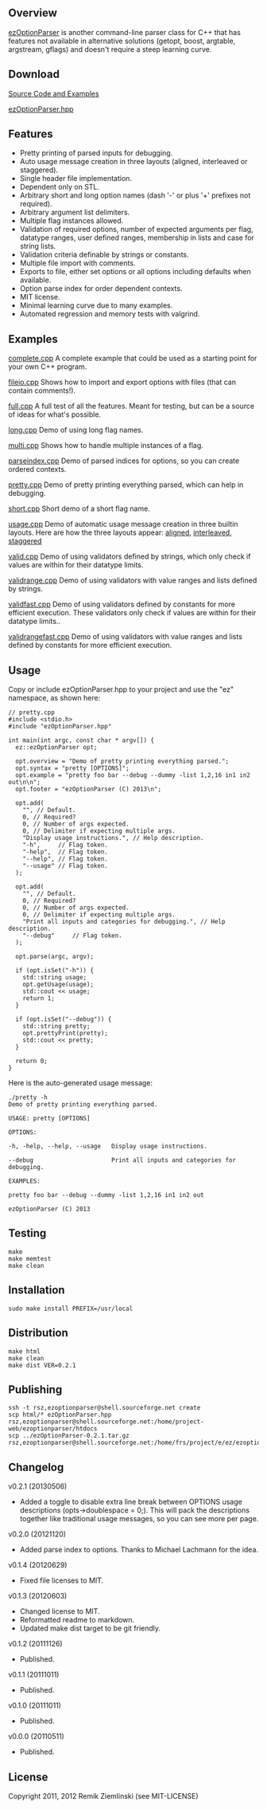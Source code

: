 Overview
--------
[ezOptionParser](http://sourceforge.net/projects/ezoptionparser/) is another command-line parser class for C++ that has features not available in alternative solutions (getopt, boost, argtable, argstream, gflags) and doesn't require a steep learning curve.

Download
--------
[Source Code and Examples](http://sourceforge.net/projects/ezoptionparser/files/)

[ezOptionParser.hpp](ezOptionParser.hpp)

Features
--------
-   Pretty printing of parsed inputs for debugging.
-   Auto usage message creation in three layouts (aligned, interleaved or staggered).
-   Single header file implementation.
-   Dependent only on STL.
-   Arbitrary short and long option names (dash '-' or plus '+' prefixes not required).
-   Arbitrary argument list delimiters.
-   Multiple flag instances allowed.
-   Validation of required options, number of expected arguments per flag, datatype ranges, user defined ranges, membership in lists and case for string lists.
-   Validation criteria definable by strings or constants.
-   Multiple file import with comments.
-   Exports to file, either set options or all options including defaults when available.
-   Option parse index for order dependent contexts. 
-   MIT license.
-   Minimal learning curve due to many examples.
-   Automated regression and memory tests with valgrind.

Examples
--------
[complete.cpp](complete.html)
A complete example that could be used as a starting point for your own C++ program.

[fileio.cpp](fileio.html)
Shows how to import and export options with files (that can contain comments!).

[full.cpp](full.html)
A full test of all the features. Meant for testing, but can be a source of ideas for what's possible.

[long.cpp](long.html)
Demo of using long flag names.

[multi.cpp](multi.html)
Shows how to handle multiple instances of a flag.

[parseindex.cpp](parseindex.html)
Demo of parsed indices for options, so you can create ordered contexts.

[pretty.cpp](pretty.html)
Demo of pretty printing everything parsed, which can help in debugging.

[short.cpp](short.html)
Short demo of a short flag name.

[usage.cpp](usage.html)
Demo of automatic usage message creation in three builtin layouts.
Here are how the three layouts appear:
[aligned](aligned.html), [interleaved](interleaved.html), [staggered](staggered.html)

[valid.cpp](valid.html)
Demo of using validators defined by strings, which only check if values are within for their datatype limits.

[validrange.cpp](validrange.html)
Demo of using validators with value ranges and lists defined by strings.

[validfast.cpp](validfast.html)
Demo of using validators defined by constants for more efficient execution. These validators only check if values are within for their datatype limits..

[validrangefast.cpp](validrangefast.html)
Demo of using validators with value ranges and lists defined by constants for more efficient execution.

Usage
-----
Copy or include ezOptionParser.hpp to your project and use the "ez" namespace, as shown here:

    // pretty.cpp
    #include <stdio.h>
    #include "ezOptionParser.hpp"

    int main(int argc, const char * argv[]) {
      ez::ezOptionParser opt;

      opt.overview = "Demo of pretty printing everything parsed.";
      opt.syntax = "pretty [OPTIONS]";
      opt.example = "pretty foo bar --debug --dummy -list 1,2,16 in1 in2 out\n\n";
      opt.footer = "ezOptionParser (C) 2013\n";
      
      opt.add(
        "", // Default.
        0, // Required?
        0, // Number of args expected.
        0, // Delimiter if expecting multiple args.
        "Display usage instructions.", // Help description.
        "-h",     // Flag token. 
        "-help",  // Flag token.
        "--help", // Flag token.
        "--usage" // Flag token.
      );

      opt.add(
        "", // Default.
        0, // Required?
        0, // Number of args expected.
        0, // Delimiter if expecting multiple args.
        "Print all inputs and categories for debugging.", // Help description.
        "--debug"     // Flag token. 
      );

      opt.parse(argc, argv);

      if (opt.isSet("-h")) {
      	std::string usage;
        opt.getUsage(usage);
        std::cout << usage;
        return 1;
      }
      
      if (opt.isSet("--debug")) {
        std::string pretty;
        opt.prettyPrint(pretty);
        std::cout << pretty;
      }

      return 0;
    }

Here is the auto-generated usage message:

    ./pretty -h
    Demo of pretty printing everything parsed.

    USAGE: pretty [OPTIONS]

    OPTIONS:

    -h, -help, --help, --usage   Display usage instructions.

    --debug                      Print all inputs and categories for debugging.

    EXAMPLES:

    pretty foo bar --debug --dummy -list 1,2,16 in1 in2 out

    ezOptionParser (C) 2013

    
Testing
-------
    make
    make memtest
    make clean

Installation
------------
    sudo make install PREFIX=/usr/local

Distribution
------------
    make html
    make clean
    make dist VER=0.2.1

Publishing
----------
    ssh -t rsz,ezoptionparser@shell.sourceforge.net create 
    scp html/* ezOptionParser.hpp rsz,ezoptionparser@shell.sourceforge.net:/home/project-web/ezoptionparser/htdocs
    scp ../ezOptionParser-0.2.1.tar.gz rsz,ezoptionparser@shell.sourceforge.net:/home/frs/project/e/ez/ezoptionparser

Changelog
---------
v0.2.1 (20130506)

-   Added a toggle to disable extra line break between OPTIONS usage descriptions (opts->doublespace = 0;). This will pack the descriptions together like traditional usage messages, so you can see more per page.

v0.2.0 (20121120)

-   Added parse index to options. Thanks to Michael Lachmann for the idea.

v0.1.4 (20120629)

-   Fixed file licenses to MIT.

v0.1.3 (20120603)

-   Changed license to MIT.
-   Reformatted readme to markdown.
-   Updated make dist target to be git friendly.

v0.1.2 (20111126)

-   Published.

v0.1.1 (20111011)

-   Published.

v0.1.0 (20111011)

-   Published.

v0.0.0 (20110511)

-   Published.

License
-------
Copyright 2011, 2012 Remik Ziemlinski (see MIT-LICENSE)

<link rel="stylesheet" href="http://yandex.st/highlightjs/7.0/styles/default.min.css">
<script src="http://yandex.st/highlightjs/7.0/highlight.min.js"></script>
<script>hljs.initHighlightingOnLoad();</script>
